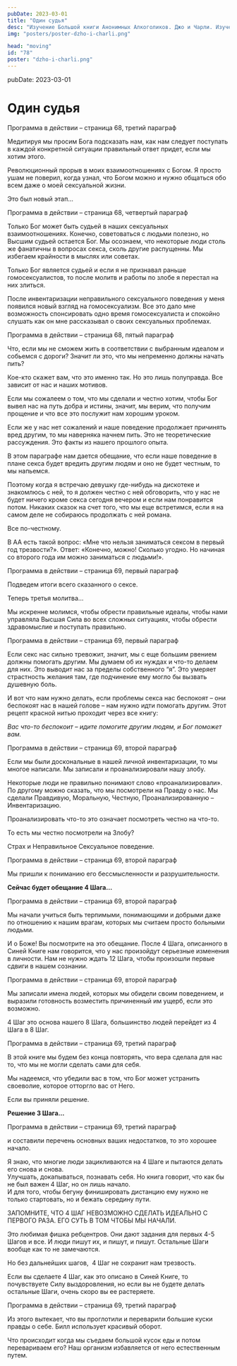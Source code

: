 ```yaml
---
pubDate: 2023-03-01
title: "Один судья"
desc: "Изучение Большой книги Анонимных Алкоголиков. Джо и Чарли. Изучение БК. (077)"
img: "posters/poster-dzho-i-charli.png"

head: "moving"
id: "78"
poster: "dzho-i-charli.png"
---
```


pubDate: 2023-03-01

# Один судья

Программа в действии – страница 68, третий параграф

Медитируя мы просим Бога подсказать нам, как нам следует поступать в каждой конкретной ситуации правильный ответ придет, если мы хотим этого.

Революционный прорыв в моих взаимоотношениях с Богом. Я просто ушам не поверил, когда узнал, что Богом можно и нужно общаться обо всем даже о моей сексуальной жизни.

Это был новый этап…

Программа в действии – страница 68, четвертый параграф

Только Бог может быть судьей в наших сексуальных взаимоотношениях. Конечно, советоваться с людьми полезно, но Высшим судьей остается Бог. Мы осознаем, что некоторые люди столь же фанатичны в вопросах секса, сколь другие распущенны. Мы избегаем крайности в мыслях или советах.

Только Бог является судьей и если я не признавал раньше гомосексуалистов, то после молитв и работы по злобе я перестал на них злиться.

После инвентаризации неправильного сексуального поведения у меня появился новый взгляд на гомосексуализм. Все это дало мне возможность спонсировать одно время гомосексуалиста и спокойно слушать как он мне рассказывал о своих сексуальных проблемах.

Программа в действии – страница 68, пятый параграф

Что, если мы не сможем жить в соответствии с выбранным идеалом и собьемся с дороги? Значит ли это, что мы непременно должны начать пить?

Кое-кто скажет вам, что это именно так. Но это лишь полуправда. Все зависит от нас и наших мотивов.

Если мы сожалеем о том, что мы сделали и честно хотим, чтобы Бог вывел нас на путь добра и истины, значит, мы верим, что получим прощение и что все это послужит нам хорошим уроком.

Если же у нас нет сожалений и наше поведение продолжает причинять вред другим, то мы наверняка начнем пить. Это не теоретические рассуждения. Это факты из нашего прошлого опыта.

В этом параграфе нам дается обещание, что если наше поведение в плане секса будет вредить другим людям и оно не будет честным, то мы напьемся.

Поэтому когда я встречаю девушку где-нибудь на дискотеке и знакомлюсь с ней, то я должен честно с ней обговорить, что у нас не будет ничего кроме секса сегодня вечером и если нам понравится потом. Никаких сказок на счет того, что мы еще встретимся, если я на самом деле не собираюсь продолжать с ней романа.

Все по-честному.

В АА есть такой вопрос: «Мне что нельзя заниматься сексом в первый год трезвости?». Ответ: «Конечно, можно! Сколько угодно. Но начиная со второго года им можно заниматься с людьми!».

Программа в действии – страница 69, первый параграф

Подведем итоги всего сказанного о сексе.

Теперь третья молитва…

Мы искренне молимся, чтобы обрести правильные идеалы, чтобы нами управляла Высшая Сила во всех сложных ситуациях, чтобы обрести здравомыслие и поступать правильно.

Программа в действии – страница 69, первый параграф

Если секс нас сильно тревожит, значит, мы с еще большим рвением должны помогать другим. Мы думаем об их нуждах и что-то делаем для них. Это выводит нас за пределы собственного “я”. Это умеряет страстность желания там, где подчинение ему могло бы вызвать душевную боль.

И вот что нам нужно делать, если проблемы секса нас беспокоят – они беспокоят нас в нашей голове – нам нужно идти помогать другим. Этот рецепт красной нитью проходит через все книгу:

_Вас что-то беспокоит – идите помогите другим людям, и Бог поможет вам._

Программа в действии – страница 69, второй параграф

Если мы были доскональные в нашей личной инвентаризации, то мы многое написали. Мы записали и проанализировали нашу злобу.

Некоторые люди не правильно понимают слово «проанализировали». По другому можно сказать, что мы посмотрели на Правду о нас. Мы сделали Правдивую, Моральную, Честную, Проанализированную – Инвентаризацию.

Проанализировать что-то это означает посмотреть честно на что-то.

То есть мы честно посмотрели на Злобу?

Страх и Неправильное Сексуальное поведение.

Программа в действии – страница 69, второй параграф

Мы пришли к пониманию его бессмысленности и разрушительности.

**Сейчас будет обещание 4 Шага…**

Программа в действии – страница 69, второй параграф

Мы начали учиться быть терпимыми, понимающими и добрыми даже по отношению к нашим врагам, которых мы считаем просто больными людьми.

И о Боже! Вы посмотрите на это обещание. После 4 Шага, описанного в Синей Книге нам говорится, что у нас произойдут серьезные изменения в личности. Нам не нужно ждать 12 Шага, чтобы произошли первые сдвиги в нашем сознании.

Программа в действии – страница 69, второй параграф

Мы записали имена людей, которых мы обидели своим поведением, и выразили готовность возместить причиненный им ущерб, если это возможно.

4 Шаг это основа нашего 8 Шага, большинство людей перейдет из 4 Шага в 8 Шаг.

Программа в действии – страница 69, третий параграф

В этой книге мы будем без конца повторять, что вера сделала для нас то, что мы не могли сделать сами для
себя.

Мы надеемся, что убедили вас в том, что Бог может устранить своеволие, которое отторгло вас от Него.

Если вы приняли решение.

**Решение 3 Шага…**

Программа в действии – страница 69, третий параграф

и составили перечень основных ваших недостатков, то это хорошее начало.

Я знаю, что многие люди зацикливаются на 4 Шаге и пытаются делать его снова и снова. <br>
Улучшать, докапываться, познавать себя. Но книга говорит, что как бы не был важен 4 Шаг, но он лишь начало. <br>
И для того, чтобы бегуну финишировать дистанцию ему нужно не только стартовать, но и бежать середину пути.

ЗАПОМНИТЕ, ЧТО 4 ШАГ НЕВОЗМОЖНО СДЕЛАТЬ ИДЕАЛЬНО С ПЕРВОГО РАЗА. ЕГО СУТЬ В ТОМ ЧТОБЫ МЫ НАЧАЛИ.

Это любимая фишка ребцентров. Они дают задания для первых 4-5 Шагов и все. И люди пишут их, и пишут, и пишут. Остальные Шаги вообще как то не замечаются.

Но без дальнейших шагов,  4 Шаг не сохранит нам трезвость.

Если вы сделаете 4 Шаг, как это описано в Синей Книге, то почувствуете Силу выздоровления, но если вы не будете делать остальные Шаги, очень скоро вы ее растеряете.

Программа в действии – страница 69, третий параграф

Из этого вытекает, что вы проглотили и переварили большие куски правды о себе.
Билл использует красивый оборот.

Что происходит когда мы съедаем большой кусок еды и потом перевариваем его? Наш организм избавляется от него естественным путем.
